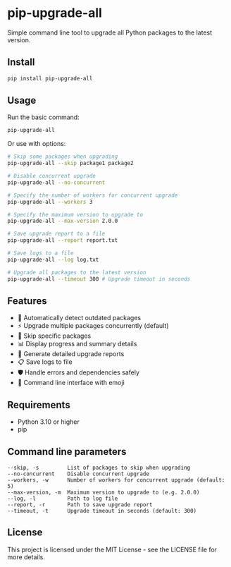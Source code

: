 # pip-upgrade-all  

Simple command line tool to upgrade all Python packages to the latest version.

## Install

```bash
pip install pip-upgrade-all
```

## Usage

Run the basic command:

```bash
pip-upgrade-all
```

Or use with options:

```bash
# Skip some packages when upgrading
pip-upgrade-all --skip package1 package2

# Disable concurrent upgrade
pip-upgrade-all --no-concurrent

# Specify the number of workers for concurrent upgrade
pip-upgrade-all --workers 3

# Specify the maximum version to upgrade to
pip-upgrade-all --max-version 2.0.0

# Save upgrade report to a file
pip-upgrade-all --report report.txt

# Save logs to a file
pip-upgrade-all --log log.txt

# Upgrade all packages to the latest version
pip-upgrade-all --timeout 300 # Upgrade timeout in seconds

```

## Features

- 🔄 Automatically detect outdated packages
- ⚡ Upgrade multiple packages concurrently (default)
- 🎯 Skip specific packages
- 📊 Display progress and summary details
- 📝 Generate detailed upgrade reports
- 📋 Save logs to file
- 🛡️ Handle errors and dependencies safely
- 🎨 Command line interface with emoji

## Requirements

- Python 3.10 or higher
- pip

## Command line parameters

```
--skip, -s         List of packages to skip when upgrading
--no-concurrent    Disable concurrent upgrade
--workers, -w      Number of workers for concurrent upgrade (default: 5)
--max-version, -m  Maximum version to upgrade to (e.g. 2.0.0)
--log, -l          Path to log file
--report, -r       Path to save upgrade report
--timeout, -t      Upgrade timeout in seconds (default: 300)
```

## License

This project is licensed under the MIT License - see the LICENSE file for more details. 
